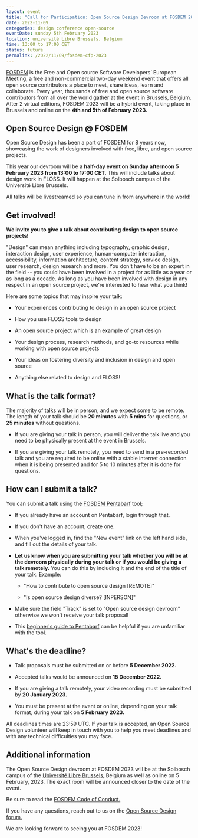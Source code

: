 ```yaml
---
layout: event
title: "Call for Participation: Open Source Design Devroom at FOSDEM 2023"
date: 2022-11-09
categories: design conference open-source
eventDate: sunday 5th February 2023 
location: université Libre Brussels, Belgium 
time: 13:00 to 17:00 CET 
status: future
permalink: /2022/11/09/fosdem-cfp-2023
---
```


[FOSDEM](https://fosdem.org) is the Free and Open source Software Developers’ European Meeting, a free and non-commercial two-day weekend event that offers all open source contributors a place to meet, share ideas, learn and collaborate.
Every year, thousands of free and open source software contributors from all over the world gather at the event in Brussels, Belgium. After 2 virtual editions, FOSDEM 2023 will be a hybrid event, taking place in Brussels and online on the **4th and 5th of February 2023.**

## Open Source Design @ FOSDEM

Open Source Design has been a part of FOSDEM for 8 years now, showcasing the work of designers involved with free, libre, and open source projects.

This year our devroom will be a **half-day event on Sunday afternoon 5 February 2023 from 13:00 to 17:00 CET.** This will include talks about design work in FLOSS. It will happen at the Solbosch campus of the Université Libre Brussels.

All talks will be livestreamed so you can tune in from anywhere in the world!

## Get involved!

**We invite you to give a talk about contributing design to open source projects!**

"Design" can mean anything including typography, graphic design, interaction design, user experience, human-computer interaction, accessibility, information architecture, content strategy, service design, user research, design research and more. You don't have to be an expert in the field -- you could have been involved in a project for as little as a year or as long as a decade. As long as you have been involved with design in any respect in an open source project, we're interested to hear what you think!

Here are some topics that may inspire your talk:

- Your experiences contributing to design in an open source project

- How you use FLOSS tools to design

- An open source project which is an example of great design

- Your design process, research methods, and go-to resources while working with open source projects

- Your ideas on fostering diversity and inclusion in design and open source

- Anything else related to design and FLOSS!

## What is the talk format?

The majority of talks will be in person, and we expect some to be remote. The length of your talk should be **20 minutes** with **5 mins** for questions, or **25 minutes** without questions.

- If you are giving your talk in person, you will deliver the talk live and you need to be physically present at the event in Brussels.

- If you are giving your talk remotely, you need to send in a pre-recorded talk and you are required to be online with a stable internet connection when it is being presented and for 5 to 10 minutes after it is done for questions.

## How can I submit a talk?

You can submit a talk using the [FOSDEM Pentabarf](https://penta.fosdem.org/submission/FOSDEM23/) tool;

- If you already have an account on Pentabarf, login through that.

- If you don't have an account, create one.

- When you've logged in, find the "New event" link on the left hand side, and fill out the details of your talk.

- **Let us know when you are submitting your talk whether you will be at the devroom physically during your talk or if you would be giving a talk remotely.** You can do this by including it and the end of the title of your talk. Example:

  - "How to contribute to open source design [REMOTE]"

  - "Is open source design diverse? [INPERSON]"

- Make sure the field "Track" is set to "Open source design devroom" otherwise we won't receive your talk proposal!

- This [beginner's guide to Pentabarf](https://eyskens.me/beginners-guide-to-pentabarf/) can be helpful if you are unfamiliar with the tool.

## What's the deadline?

- Talk proposals must be submitted on or before **5 December 2022.**

- Accepted talks would be announced on **15 December 2022.**

- If you are giving a talk remotely, your video recording must be submitted by **20 January 2023.**

- You must be present at the event or online, depending on your talk format, during your talk on **5 February 2023.**

All deadlines times are 23:59 UTC. If your talk is accepted, an Open Source Design volunteer will keep in touch with you to help you meet deadlines and with any technical difficulties you may face.

## Additional information

The Open Source Design devroom at FOSDEM 2023 will be at the Solbosch campus of the [Université Libre Brussels,](https://goo.gl/maps/iBkf3SdRXPmpenUD9) Belgium as well as online on 5 February, 2023. The exact room will be announced closer to the date of the event.

Be sure to read the [FOSDEM Code of Conduct.](https://fosdem.org/2023/practical/conduct/)

If you have any questions, reach out to us on the [Open Source Design forum.](https://discourse.opensourcedesign.net/t/so-youd-like-to-speak-at-fosdem-but-you-have-some-questions/2793)

We are looking forward to seeing you at FOSDEM 2023!
